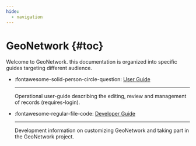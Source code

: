 ```yaml
---
hide:
  - navigation
---
```


# GeoNetwork {#toc}

Welcome to GeoNetwork. this documentation is organized into specific guides targeting different audience.

<div class="grid cards" markdown>

-   :fontawesome-solid-person-circle-question:   [User Guide](users/index.md)
    
    ---
    
    Operational user-guide describing the editing, review and management of records (requires-login).

-   :fontawesome-regular-file-code:   [Developer Guide](developer/index.md)
    
    ---
    
    Development information on customizing GeoNetwork and taking part in the GeoNetwork project.

</div>